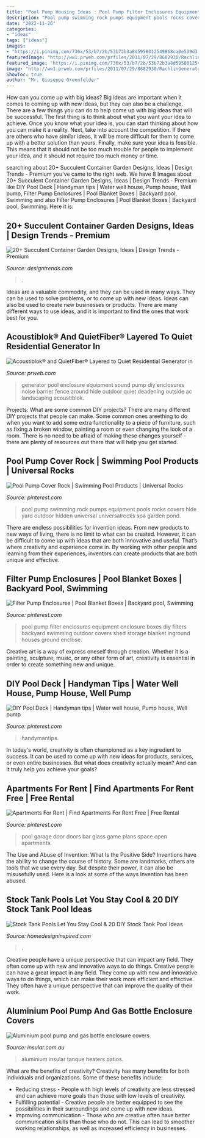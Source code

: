 ```yaml
---
title: "Pool Pump Housing Ideas : Pool Pump Filter Enclosures Equipment Enclosure Boxes Diy Filters Backyard Swimming Outdoor Covers Shed Storage Blanket Inground Houses Ground Enclose"
description: "Pool pump swimming rock pumps equipment pools rocks covers hide yard outdoor hidden universal universalrocks spa garden pond"
date: "2022-11-26"
categories:
- "ideas"
tags: ["ideas"]
images:
- "https://i.pinimg.com/736x/53/b7/2b/53b72b3a8d5958012549868ca0e539d3.jpg"
featuredImage: "http://ww1.prweb.com/prfiles/2011/07/29/8682930/RachlinGenerator8.JPG"
featured_image: "https://i.pinimg.com/736x/53/b7/2b/53b72b3a8d5958012549868ca0e539d3.jpg"
image: "http://ww1.prweb.com/prfiles/2011/07/29/8682930/RachlinGenerator8.JPG"
ShowToc: true
author: "Mr. Giuseppe Greenfelder"
---
```



How can you come up with big ideas?
Big ideas are important when it comes to coming up with new ideas, but they can also be a challenge. There are a few things you can do to help come up with big ideas that will be successful. The first thing is to think about what you want your idea to achieve. Once you know what your idea is, you can start thinking about how you can make it a reality. Next, take into account the competition. If there are others who have similar ideas, it will be more difficult for them to come up with a better solution than yours. Finally, make sure your idea is feasible. This means that it should not be too much trouble for people to implement your idea, and it should not require too much money or time.

	

		
searching about 20+ Succulent Container Garden Designs, Ideas | Design Trends - Premium you've came to the right web. We have 8 Images about 20+ Succulent Container Garden Designs, Ideas | Design Trends - Premium like DIY Pool Deck | Handyman tips | Water well house, Pump house, Well pump, Filter Pump Enclosures | Pool Blanket Boxes | Backyard pool, Swimming and also Filter Pump Enclosures | Pool Blanket Boxes | Backyard pool, Swimming. Here it is:
		
    
## 20+ Succulent Container Garden Designs, Ideas | Design Trends - Premium

<img loading=lazy src="https://images.designtrends.com/wp-content/uploads/2016/07/25195526/Garden-Storage-Container-Idea.jpg" onerror="this.onerror=null;this.src='https://tse1.mm.bing.net/th?id=OIP.IivFNgi9XCPMa2SFM5Jn9QHaE8&amp;pid=15.1';" alt="20+ Succulent Container Garden Designs, Ideas | Design Trends - Premium">

_Source: designtrends.com_

>. 

	

Ideas are a valuable commodity, and they can be used in many ways. They can be used to solve problems, or to come up with new ideas. Ideas can also be used to create new businesses or products. There are many different ways to use ideas, and it is important to find the ones that work best for you.

    
## Acoustiblok® And QuietFiber® Layered To Quiet Residential Generator In

<img loading=lazy src="http://ww1.prweb.com/prfiles/2011/07/29/8682930/RachlinGenerator8.JPG" onerror="this.onerror=null;this.src='https://tse2.mm.bing.net/th?id=OIP.yYhz6MB8_ikkk-VbqmPmswHaFj&amp;pid=15.1';" alt="Acoustiblok® and QuietFiber® Layered to Quiet Residential Generator in">

_Source: prweb.com_

>generator pool enclosure equipment sound pump diy enclosures noise barrier fence around hide outdoor quiet deadening outside ac landscaping acoustiblok. 

	

Projects: What are some common DIY projects?
There are many different DIY projects that people can make. Some common ones areething to do when you want to add some extra functionality to a piece of furniture, such as fixing a broken window, painting a room or even changing the look of a room. There is no need to be afraid of making these changes yourself - there are plenty of resources out there that will help you get started.

    
## Pool Pump Cover Rock | Swimming Pool Products | Universal Rocks

<img loading=lazy src="https://i.pinimg.com/736x/2f/62/aa/2f62aaa330f15fe82b5b0b0bfd7f3b5b--swimming-pool-products-swimming-pools.jpg" onerror="this.onerror=null;this.src='https://tse3.mm.bing.net/th?id=OIP.37XKHXjPlYRKqtkY2QEVbwAAAA&amp;pid=15.1';" alt="Pool Pump Cover Rock | Swimming Pool Products | Universal Rocks">

_Source: pinterest.com_

>pool pump swimming rock pumps equipment pools rocks covers hide yard outdoor hidden universal universalrocks spa garden pond. 

	

There are endless possibilities for invention ideas. From new products to new ways of living, there is no limit to what can be created. However, it can be difficult to come up with ideas that are both innovative and useful. That’s where creativity and experience come in. By working with other people and learning from their experiences, inventors can create products that are both unique and effective.

    
## Filter Pump Enclosures | Pool Blanket Boxes | Backyard Pool, Swimming

<img loading=lazy src="https://i.pinimg.com/736x/50/11/03/5011031e3ef363ba527124cd4b9be20d.jpg" onerror="this.onerror=null;this.src='https://tse4.mm.bing.net/th?id=OIP.OESsyC7S9khgBpZFS6yBMgHaJ4&amp;pid=15.1';" alt="Filter Pump Enclosures | Pool Blanket Boxes | Backyard pool, Swimming">

_Source: pinterest.com_

>pool pump filter enclosures equipment enclosure boxes diy filters backyard swimming outdoor covers shed storage blanket inground houses ground enclose. 

	

Creative art is a way of express oneself through creation. Whether it is a painting, sculpture, music, or any other form of art, creativity is essential in order to create something new and unique.

    
## DIY Pool Deck | Handyman Tips | Water Well House, Pump House, Well Pump

<img loading=lazy src="https://i.pinimg.com/736x/53/b7/2b/53b72b3a8d5958012549868ca0e539d3.jpg" onerror="this.onerror=null;this.src='https://tse2.mm.bing.net/th?id=OIP.rRWARx1QNMAKh6PWRFOE1gHaFr&amp;pid=15.1';" alt="DIY Pool Deck | Handyman tips | Water well house, Pump house, Well pump">

_Source: pinterest.com_

>handymantips. 

	

In today's world, creativity is often championed as a key ingredient to success. It can be used to come up with new ideas for products, services, or even entire businesses. But what does creativity actually mean? And can it truly help you achieve your goals?

    
## Apartments For Rent | Find Apartments For Rent Free | Free Rental

<img loading=lazy src="https://i.pinimg.com/736x/b8/53/89/b8538987bb702a234dda19652f3de23d--garage-bar-garage-office.jpg" onerror="this.onerror=null;this.src='https://tse2.mm.bing.net/th?id=OIP.E_PO9Gc33PLmC4_SCgSh6AHaED&amp;pid=15.1';" alt="Apartments For Rent | Find Apartments For Rent Free | Free Rental">

_Source: pinterest.com_

>pool garage door doors bar glass game plans space open apartments. 

	

The Use and Abuse of Invention: What Is the Positive Side?
Inventions have the ability to change the course of history. Some are landmarks, others are tools that we use every day. But despite their power, it can also be misusefully used. Here is a look at some of the ways Invention has been abused.

    
## Stock Tank Pools Let You Stay Cool &amp; 20 DIY Stock Tank Pool Ideas

<img loading=lazy src="https://www.homedesigninspired.com/wp-content/uploads/2020/06/Stock-Tank-Pool-backyard-oasis-11-1.jpg" onerror="this.onerror=null;this.src='https://tse2.mm.bing.net/th?id=OIP.PObBHUip3VUsG0dlIRMqTgHaM9&amp;pid=15.1';" alt="Stock Tank Pools Let You Stay Cool &amp; 20 DIY Stock Tank Pool Ideas">

_Source: homedesigninspired.com_

>. 

	

Creative people have a unique perspective that can impact any field. They often come up with new and innovative ways to do things.
Creative people can have a great impact in any field. They come up with new and innovative ways to do things, which can make their work more efficient and effective. They often have a unique perspective that can improve the quality of their work.

    
## Aluminium Pool Pump And Gas Bottle Enclosure Covers

<img loading=lazy src="https://www.insular.com.au/wp-content/uploads/2013/09/Aluminium-Gas-Bottle-Cover-Sorrento-2-.jpg" onerror="this.onerror=null;this.src='https://tse4.mm.bing.net/th?id=OIP.Om-SDfd5a6psJjXHZa5ingHaJ4&amp;pid=15.1';" alt="Aluminium pool pump and gas bottle enclosure covers">

_Source: insular.com.au_

>aluminium insular tanque heaters patios. 

	

What are the benefits of creativity?
Creativity has many benefits for both individuals and organizations. Some of these benefits include: 
- Reducing stress - People with high levels of creativity are less stressed and can achieve more goals than those with low levels of creativity. 
- Fulfilling potential - Creative people are better equipped to see the possibilities in their surroundings and come up with new ideas. 
- Improving communication - Those who are creative often have better communication skills than those who do not. This can lead to smoother working relationships, as well as increased efficiency in businesses.

